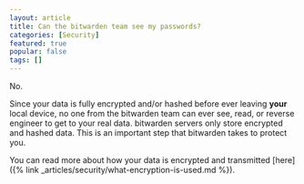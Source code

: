 ```yaml
---
layout: article
title: Can the bitwarden team see my passwords?
categories: [Security]
featured: true
popular: false
tags: []
---
```


No.

Since your data is fully encrypted and/or hashed before ever leaving **your** local device, no one from the bitwarden team can ever see, read, or reverse engineer to get to your real data. bitwarden servers only store encrypted and hashed data. This is an important step that bitwarden takes to protect you.

You can read more about how your data is encrypted and transmitted [here]({% link _articles/security/what-encryption-is-used.md %}).